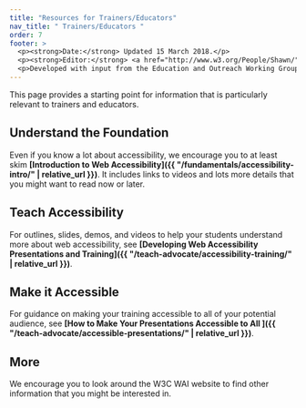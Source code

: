 ```yaml
---
title: "Resources for Trainers/Educators"
nav_title: " Trainers/Educators "
order: 7
footer: >
  <p><strong>Date:</strong> Updated 15 March 2018.</p>
  <p><strong>Editor:</strong> <a href="http://www.w3.org/People/Shawn/">Shawn Lawton Henry</a>.</p>
  <p>Developed with input from the Education and Outreach Working Group (<a href="http://www.w3.org/WAI/EO/">EOWG</a>).</p>
---
```


This page provides a starting point for information that is particularly relevant to trainers and educators.

## Understand the Foundation

Even if you know a lot about accessibility, we encourage you to at least skim **[Introduction to Web Accessibility]({{ "/fundamentals/accessibility-intro/" | relative_url }})**. It includes links to videos and lots more details that you might want to read now or later.

## Teach Accessibility

For outlines, slides, demos, and videos to help your students understand more about web accessibility, see **[Developing Web Accessibility Presentations and Training]({{ "/teach-advocate/accessibility-training/" | relative_url }})**.

## Make it Accessible

For guidance on making your training accessible to all of your potential audience, see **[How to Make Your Presentations Accessible to All
]({{ "/teach-advocate/accessible-presentations/" | relative_url }})**.


## More

We encourage you to look around the W3C WAI website to find other information that you might be interested in.
